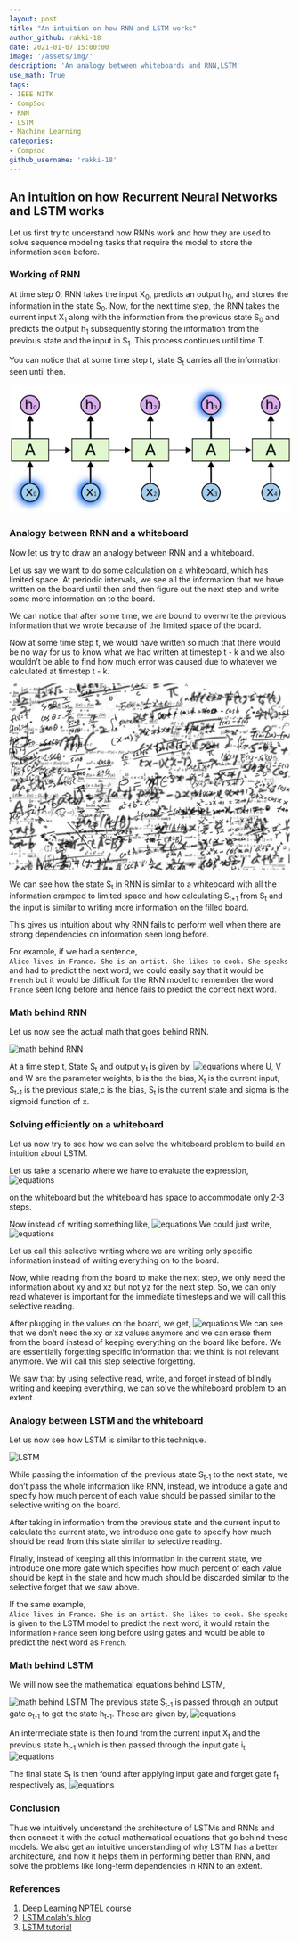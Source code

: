```yaml
---
layout: post
title: "An intuition on how RNN and LSTM works"
author_github: rakki-18
date: 2021-01-07 15:00:00
image: '/assets/img/'
description: 'An analogy between whiteboards and RNN,LSTM'
use_math: True
tags:
- IEEE NITK
- CompSoc
- RNN
- LSTM
- Machine Learning
categories:
- Compsoc
github_username: 'rakki-18'
---
```

##  An intuition on how Recurrent Neural Networks and LSTM works

Let us first try to understand how RNNs work and how they are used to solve sequence modeling tasks that require the model to store the information seen before.

### Working of RNN

At time step 0, RNN takes the input X<sub>0</sub>,  predicts an output h<sub>0</sub>, and stores the information in the state S<sub>0</sub>. Now, for the next time step, the RNN takes the current input X<sub>1</sub> along with the information from the previous state S<sub>0</sub> and predicts the output h<sub>1</sub> subsequently storing the information from the previous state and the input in S<sub>1</sub>. This process continues until time T. 

You can notice that at some time step t, state S<sub>t</sub> carries all the information seen until then.

![unfolded RNN](/blog/assets/img/an-intuition-on-how-RNN-and-LSTM-works/image1.png)

### Analogy between RNN and a whiteboard
Now let us try to draw an analogy between RNN and a whiteboard. 

Let us say we want to do some calculation on a whiteboard, which has limited space. At periodic intervals, we see all the information that we have written on the board until then and then figure out the next step and write some more information on to the board. 

We can notice that after some time, we are bound to overwrite the previous information that we wrote because of the limited space of the board. 

Now at some time step t, we would have written so much that there would be no way for us to know what we had written at timestep t - k and we also wouldn’t be able to find how much error was caused due to whatever we calculated at timestep t - k.

![whiteboard](/blog/assets/img/an-intuition-on-how-RNN-and-LSTM-works/image2.png)

 We can see how the state S<sub>t</sub> in RNN is similar to a whiteboard with all the information cramped to limited space and how calculating S<sub>t+1</sub>  from S<sub>t</sub> and the input is similar to writing more information on the filled board.

This gives us intuition about why RNN fails to perform well when there are strong dependencies on information seen long before. 

For example, if we had a sentence, <br> 
```Alice lives in France. She is an artist. She likes to cook. She speaks``` <br> 
and had to predict the next word, we could easily say that it would be ```French``` but it would be difficult for the RNN model to remember the word ```France``` seen long before and hence fails to predict the correct next word.

### Math behind RNN
Let us now see the actual math that goes behind RNN.

![math behind RNN](/blog/assets/img/an-intuition-on-how-RNN-and-LSTM-works/image3.png)

At a time step t, State S<sub>t</sub> and output y<sub>t</sub> is given by,
![equations](/blog/assets/img/an-intuition-on-how-RNN-and-LSTM-works/image6.png)
where  U, V and W are the parameter weights, b is the the bias,
X<sub>t</sub> is the current input, S<sub>t-1</sub> is the previous state,c is the bias, S<sub>t</sub> is the current state and sigma is the 
sigmoid function of x.


### Solving efficiently on a whiteboard
Let us now try to see how we can solve the whiteboard problem to build an intuition about LSTM.

Let us take a scenario where we have to evaluate the expression,  
![equations](/blog/assets/img/an-intuition-on-how-RNN-and-LSTM-works/image7.png)

on the whiteboard but the whiteboard has space to accommodate only 2-3 steps.

Now instead of writing something like, 
![equations](/blog/assets/img/an-intuition-on-how-RNN-and-LSTM-works/image8.png)
We could just write,
![equations](/blog/assets/img/an-intuition-on-how-RNN-and-LSTM-works/image9.png)

Let us call this selective writing where we are writing only specific information instead of writing everything on to the board.

Now, while reading from the board to make the next step, we only need the information about xy and xz but not yz for the next step. So, we can only read whatever is important for the immediate timesteps and we will call this selective reading.

After plugging in the values on the board, we get, 
![equations](/blog/assets/img/an-intuition-on-how-RNN-and-LSTM-works/image10.png)
We can see that we don’t need the  xy or xz values anymore and we can erase them from the board instead of keeping everything on the board like before. We are essentially forgetting specific information that we think is not relevant anymore. We will call this step selective forgetting.

We saw that by using selective read, write, and forget instead of blindly writing and keeping everything, we can solve the whiteboard problem to an extent. 

### Analogy between LSTM and the whiteboard
Let us now see how LSTM is similar to this technique.

![LSTM](/blog/assets/img/an-intuition-on-how-RNN-and-LSTM-works/image4.png)

While passing the information of the previous state S<sub>t-1</sub> to the next state, we don’t pass the whole information like RNN, instead, we introduce a gate and specify how much percent of each value should be passed similar to the selective writing on the board.

After taking in information from the previous state and the current input to calculate the current state, we introduce one gate to specify how much should be read from this state similar to selective reading.


Finally, instead of keeping all this information in the current state, we introduce one more gate which specifies how much percent of each value should be kept in the state and how much should be discarded similar to the selective forget that we saw above.

If the same example,<br>
 ```Alice lives in France. She is an artist. She likes to cook. She speaks ``` <br>
 is given to the LSTM model to predict the next word, it would retain the information ```France``` seen long before using gates and would be able to predict the next word as ```French```.

### Math behind LSTM
We will now see the mathematical equations behind LSTM,

![math behind LSTM](/blog/assets/img/an-intuition-on-how-RNN-and-LSTM-works/image5.png)
The previous state S<sub>t-1</sub> is passed through an output gate o<sub>t-1</sub> to get the state
h<sub>t-1</sub>. These are given by, 
![equations](/blog/assets/img/an-intuition-on-how-RNN-and-LSTM-works/image11.png)

An intermediate state is then found from the current input X<sub>t</sub> and the previous state h<sub>t-1</sub> which is then passed through the input gate i<sub>t</sub>
![equations](/blog/assets/img/an-intuition-on-how-RNN-and-LSTM-works/image12.png)

The final state S<sub>t</sub> is then found after applying input gate and forget gate f<sub>t</sub> respectively as,
![equations](/blog/assets/img/an-intuition-on-how-RNN-and-LSTM-works/image13.png)




### Conclusion
Thus we intuitively understand the architecture of LSTMs and RNNs and then connect it with the actual mathematical equations that go behind these models. We also get an intuitive understanding of why LSTM has a better architecture, and how it helps them in performing better than RNN, and solve the problems like long-term dependencies in RNN to an extent.


### References
1. [Deep Learning NPTEL course](https://nptel.ac.in/courses/106/106/106106184/)
2. [LSTM colah's blog](https://colah.github.io/posts/2015-08-Understanding-LSTMs/)
3. [LSTM tutorial](https://towardsdatascience.com/illustrated-guide-to-lstms-and-gru-s-a-step-by-step-explanation-44e9eb85bf21?gi=640b9d603376)